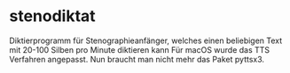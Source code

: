 # stenodiktat
Diktierprogramm für Stenographieanfänger, welches einen beliebigen Text mit 20-100 Silben pro Minute diktieren kann
Für macOS wurde das TTS Verfahren angepasst. Nun braucht man nicht mehr das Paket pyttsx3.
